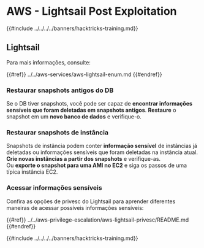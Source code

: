 # AWS - Lightsail Post Exploitation

{{#include ../../../../banners/hacktricks-training.md}}

## Lightsail

Para mais informações, consulte:

{{#ref}}
../../aws-services/aws-lightsail-enum.md
{{#endref}}

### Restaurar snapshots antigos do DB

Se o DB tiver snapshots, você pode ser capaz de **encontrar informações sensíveis que foram deletadas em snapshots antigos**. **Restaure** o snapshot em um **novo banco de dados** e verifique-o.

### Restaurar snapshots de instância

Snapshots de instância podem conter **informação sensível** de instâncias já deletadas ou informações sensíveis que foram deletadas na instância atual. **Crie novas instâncias a partir dos snapshots** e verifique-as.\
Ou **exporte o snapshot para uma AMI no EC2** e siga os passos de uma típica instância EC2.

### Acessar informações sensíveis

Confira as opções de privesc do Lightsail para aprender diferentes maneiras de acessar possíveis informações sensíveis:

{{#ref}}
../../aws-privilege-escalation/aws-lightsail-privesc/README.md
{{#endref}}

{{#include ../../../../banners/hacktricks-training.md}}
